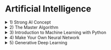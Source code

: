 # Artificial Intelligence

<details><summary>1) Strong AI Concept</summary><p>
  
## Strong AI Concept [_(Alexey Redozubov)_](https://www.youtube.com/user/aldrd/videos)
### [Концепция сильного ИИ](https://www.youtube.com/playlist?list=PLlXPdFJuBl9Mp1hv0-nRvNzc6iPL_-Vp9) _(2019)_
1. [Возможен ли искусственный интеллект?](https://www.youtube.com/watch?v=VJBhH299-Rs)
1. [Что такое сознание и какова его природа?](https://www.youtube.com/watch?v=FDYikQOKKKk)
1. [Возможен ли искусственный интеллект без эмоций?](https://www.youtube.com/watch?v=Pe1MYj7mceI)
1. [Как работает человеческая память?](https://www.youtube.com/watch?v=sf15hC8SuEE)
1. [Трансгуманизм](https://www.youtube.com/watch?v=93DYvd3ar0Q)
### [Логика мышления](https://www.youtube.com/playlist?list=PLe0QmH-WDNYvTbx2EHPT7vuGkM5kaFb1e) _(2012)_
- [Часть 1: Суть обобщения](https://www.youtube.com/watch?v=0v5OwZxox7M)
- [Часть 2: Формирование эмоций](https://www.youtube.com/watch?v=e_CRr89Mdyc)
- [Часть 3: Ассоциативное размытие](https://www.youtube.com/watch?v=nyXrKE6J55A)
- [Часть 4: Трактовка информации](https://www.youtube.com/watch?v=MvMcBb5pkUE)
- [Часть 5: Любовь](https://www.youtube.com/watch?v=nxl63ak9VCo)
- [Часть 6: Красота](https://www.youtube.com/watch?v=TVSMu9Po1D0)
- [Часть 7: Юмор](https://www.youtube.com/watch?v=M3kr__FtZe8)
### Ссылки
1. [Видео канал TrueBrainComputing на сайте "youtube.com"](https://www.youtube.com/channel/UCi7oVz-Vu7jp55Wua6ffyfg/videos)
1. [Видео канал Редозубова на сайте "youtube.com"](https://www.youtube.com/channel/UCFRX06ud1laYdlbeBLe_pcA/videos)
1. [Публикации Моржакова на сайте "habr.com"](https://habr.com/ru/users/vasyutka/posts/)
1. [Публикации Редозубова на сайте "habr.com"](https://habr.com/ru/users/alexeyr/posts/)
1. [Сайт "aboutbrain.ru": Модель мозга от Алексея Редозубова](http://www.aboutbrain.ru/)
1. [Сайт "truebraincomputing.com": Использование технологий мозга для создания сильного ИИ](http://truebraincomputing.com/)

</p></details>
<details><summary>2) The Master Algorithm</summary><p>
  
## [The Master Algorithm](https://www.amazon.com/Master-Algorithm-Ultimate-Learning-Machine-ebook/dp/B012271YB2) _(Pedro Domingos)_

</p></details>
<details><summary>3) Introduction to Machine Learning with Python</summary><p>

## [Introduction to Machine Learning with Python](https://www.amazon.com/Introduction-Machine-Learning-Python-Scientists/dp/1449369413) _(Andreas Muller, Sarah Guido)_

</p></details>
<details><summary>4) Make Your Own Neural Network</summary><p>
  
## [Make Your Own Neural Network](https://www.amazon.com/Make-Your-Own-Neural-Network/dp/1530826608) _(Tariq Rashid)_

</p></details>
<details><summary>5) Generative Deep Learning</summary><p>

## [Generative Deep Learning](https://www.amazon.com/Generative-Deep-Learning-Teaching-Machines/dp/1492041947) _(David Foster)_
- [source code](https://github.com/davidADSP/GDL_code)
- [Learn Python](https://www.learnpython.org/)
- [Hands-On Machine Learning with Scikit-Learn, Keras, and TensorFlow](https://www.amazon.com/Hands-Machine-Learning-Scikit-Learn-TensorFlow/dp/1492032646) _(Aurelien Geron)_
- [Deep Learning with Python](https://www.amazon.com/Deep-Learning-Python-Francois-Chollet/dp/1617294438) _(Francois Chollet)_
- [Papers With Code](https://paperswithcode.com/)
- [Google Colaboratory](https://colab.research.google.com/)

</p></details>
